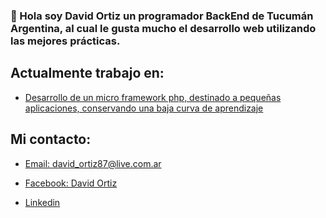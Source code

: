 ### 👋 Hola soy David Ortiz un programador BackEnd de Tucumán Argentina, al cual le gusta mucho el desarrollo web utilizando las mejores prácticas.

## Actualmente trabajo en:

- [Desarrollo de un micro framework php, destinado a pequeñas aplicaciones, conservando una baja curva de aprendizaje](https://github.com/soporte00/free-framework)

## Mi contacto:
- [Email: david_ortiz87@live.com.ar](mailto:david_ortiz87@live.com.ar)

- [Facebook: David Ortiz](https://www.facebook.com/profile.php?id=100066432759773)

- [Linkedin ](https://www.linkedin.com/in/david-ortiz-62888621a/)
